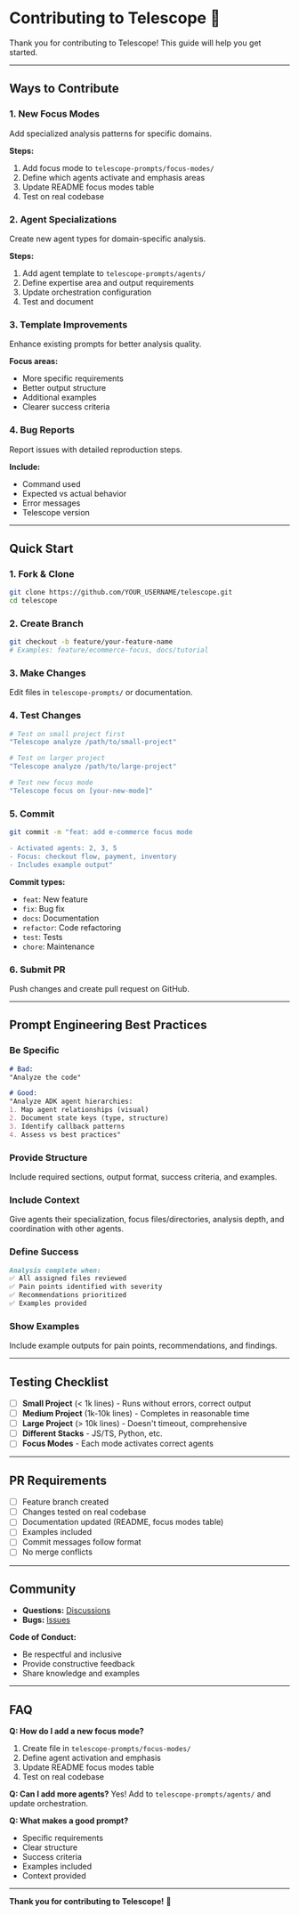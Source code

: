# Contributing to Telescope 🔭

Thank you for contributing to Telescope! This guide will help you get started.

---

## Ways to Contribute

### 1. New Focus Modes
Add specialized analysis patterns for specific domains.

**Steps:**
1. Add focus mode to `telescope-prompts/focus-modes/`
2. Define which agents activate and emphasis areas
3. Update README focus modes table
4. Test on real codebase

### 2. Agent Specializations
Create new agent types for domain-specific analysis.

**Steps:**
1. Add agent template to `telescope-prompts/agents/`
2. Define expertise area and output requirements
3. Update orchestration configuration
4. Test and document

### 3. Template Improvements
Enhance existing prompts for better analysis quality.

**Focus areas:**
- More specific requirements
- Better output structure
- Additional examples
- Clearer success criteria

### 4. Bug Reports
Report issues with detailed reproduction steps.

**Include:**
- Command used
- Expected vs actual behavior
- Error messages
- Telescope version

---

## Quick Start

### 1. Fork & Clone
```bash
git clone https://github.com/YOUR_USERNAME/telescope.git
cd telescope
```

### 2. Create Branch
```bash
git checkout -b feature/your-feature-name
# Examples: feature/ecommerce-focus, docs/tutorial
```

### 3. Make Changes
Edit files in `telescope-prompts/` or documentation.

### 4. Test Changes
```bash
# Test on small project first
"Telescope analyze /path/to/small-project"

# Test on larger project
"Telescope analyze /path/to/large-project"

# Test new focus mode
"Telescope focus on [your-new-mode]"
```

### 5. Commit
```bash
git commit -m "feat: add e-commerce focus mode

- Activated agents: 2, 3, 5
- Focus: checkout flow, payment, inventory
- Includes example output"
```

**Commit types:**
- `feat`: New feature
- `fix`: Bug fix
- `docs`: Documentation
- `refactor`: Code refactoring
- `test`: Tests
- `chore`: Maintenance

### 6. Submit PR
Push changes and create pull request on GitHub.

---

## Prompt Engineering Best Practices

### Be Specific
```markdown
# Bad:
"Analyze the code"

# Good:
"Analyze ADK agent hierarchies:
1. Map agent relationships (visual)
2. Document state keys (type, structure)
3. Identify callback patterns
4. Assess vs best practices"
```

### Provide Structure
Include required sections, output format, success criteria, and examples.

### Include Context
Give agents their specialization, focus files/directories, analysis depth, and coordination with other agents.

### Define Success
```markdown
Analysis complete when:
✅ All assigned files reviewed
✅ Pain points identified with severity
✅ Recommendations prioritized
✅ Examples provided
```

### Show Examples
Include example outputs for pain points, recommendations, and findings.

---

## Testing Checklist

- [ ] **Small Project** (< 1k lines) - Runs without errors, correct output
- [ ] **Medium Project** (1k-10k lines) - Completes in reasonable time
- [ ] **Large Project** (> 10k lines) - Doesn't timeout, comprehensive
- [ ] **Different Stacks** - JS/TS, Python, etc.
- [ ] **Focus Modes** - Each mode activates correct agents

---

## PR Requirements

- [ ] Feature branch created
- [ ] Changes tested on real codebase
- [ ] Documentation updated (README, focus modes table)
- [ ] Examples included
- [ ] Commit messages follow format
- [ ] No merge conflicts

---

## Community

- **Questions:** [Discussions](https://github.com/yourusername/telescope/discussions)
- **Bugs:** [Issues](https://github.com/yourusername/telescope/issues)

**Code of Conduct:**
- Be respectful and inclusive
- Provide constructive feedback
- Share knowledge and examples

---

## FAQ

**Q: How do I add a new focus mode?**
1. Create file in `telescope-prompts/focus-modes/`
2. Define agent activation and emphasis
3. Update README focus modes table
4. Test on real codebase

**Q: Can I add more agents?**
Yes! Add to `telescope-prompts/agents/` and update orchestration.

**Q: What makes a good prompt?**
- Specific requirements
- Clear structure
- Success criteria
- Examples included
- Context provided

---

**Thank you for contributing to Telescope!** 🔭
